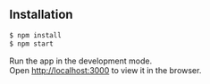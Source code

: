 ## Installation 
```bash 
$ npm install 
$ npm start 
``` 

Run the app in the development mode.\
Open [http://localhost:3000](http://localhost:3000) to view it in the browser.
